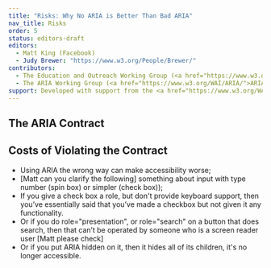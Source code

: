```yaml
---
title: "Risks: Why No ARIA is Better Than Bad ARIA"
nav_title: Risks
order: 5
status: editors-draft
editors:
  - Matt King (Facebook)
  - Judy Brewer: "https://www.w3.org/People/Brewer/"
contributors:
  - The Education and Outreach Working Group (<a href="https://www.w3.org/WAI/EO/">EOWG</a>)
  - The ARIA Working Group (<a href="https://www.w3.org/WAI/ARIA/">ARIA</a>)
support: Developed with support from the <a href="https://www.w3.org/WAI/WCAGTA/">U.S. Access Board, WCAG TA Project, Task 2</a>.
---
```


## The ARIA Contract

## Costs of Violating the Contract

* Using ARIA the wrong way can make accessibility worse;
* [Matt can you clarify the following] something about input with type number (spin box) or simpler (check box));
* If you give a check box a role, but don't provide keyboard support, then you’ve essentially said that you’ve made a checkbox but not given it any functionality.
* Or if you do role="presentation", or role="search" on a button that does search, then that can’t be operated by someone who is a screen reader user [Matt please check]
* Or if you put ARIA hidden on it, then it hides all of its children, it's no longer accessible.


